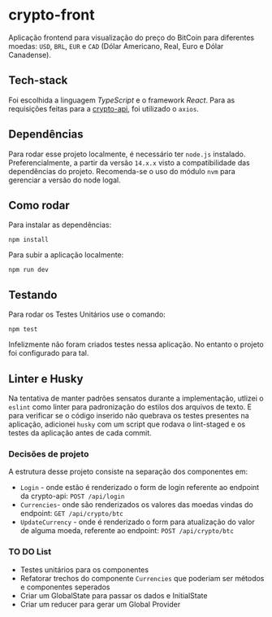 # crypto-front

Aplicação frontend para visualização do preço do BitCoin para diferentes moedas: `USD`, `BRL`, `EUR` e `CAD` (Dólar Americano, Real, Euro e Dólar Canadense).
## Tech-stack

Foi escolhida a linguagem _TypeScript_ e o framework _React_. Para as requisições feitas para a [crypto-api](https://github.com/bpoliana/crypto-api), foi utilizado o `axios`. 
## Dependências
Para rodar esse projeto localmente, é necessário ter `node.js` instalado. Preferencialmente, a partir da versão `14.x.x` visto a compatibilidade das dependências do projeto. 
Recomenda-se o uso do módulo `nvm` para gerenciar a versão do node logal. 


## Como rodar 
Para instalar as dependências:
```
npm install
```
Para subir a aplicação localmente: 
```
npm run dev
```

## Testando 
Para rodar os Testes Unitários use o comando: 
```
npm test
```
Infelizmente não foram criados testes nessa aplicação. No entanto o projeto foi configurado para tal.
## Linter e Husky
Na tentativa de manter padrões sensatos durante a implementação, utlizei o `eslint` como linter para padronização do estilos dos arquivos de texto. E para verificar se o código inserido não quebrava os testes presentes na aplicação, adicionei `husky` com um script que rodava o lint-staged e os testes da aplicação antes de cada commit. 




### Decisões de projeto

A estrutura desse projeto consiste na separação dos componentes em:
- `Login` - onde estão é renderizado o form de login referente ao endpoint da crypto-api: `POST /api/login`
- `Currencies`- onde são renderizados os valores das moedas vindas do endpoint: `GET /api/crypto/btc`
- `UpdateCurrency` - onde é renderizado o form para atualização do valor de alguma moeda, referente ao endpoint: `POST /api/crypto/btc`
### TO DO List 

- Testes unitários para os componentes
- Refatorar trechos do componente `Currencies` que poderiam ser métodos e componentes seperados
- Criar um GlobalState para passar os dados e InitialState
- Criar um reducer para gerar um Global Provider
